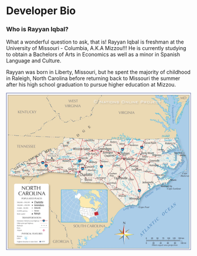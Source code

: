 # Developer Bio

### Who is Rayyan Iqbal?
What a wonderful question to ask, that is! Rayyan Iqbal is freshman at the University of Missouri - Columbia, A.K.A Mizzou!!! He is currently studying to obtain a Bachelors of Arts in Economics as well as a minor in Spanish Language and Culture.

Rayyan was born in Liberty, Missouri, but he spent the majority of childhood in Raleigh, North Carolina before returning back to Missouri the summer after his high school graduation to pursue higher education at Mizzou. 

![Image of North Carolina](https://github.com/rai8d4/rayyan-iqbal-personal-site/blob/b7a45b955bcf2c8e48deb0c8e211ca5dbd31c0ed/North_Carolina_map.jpeg)


